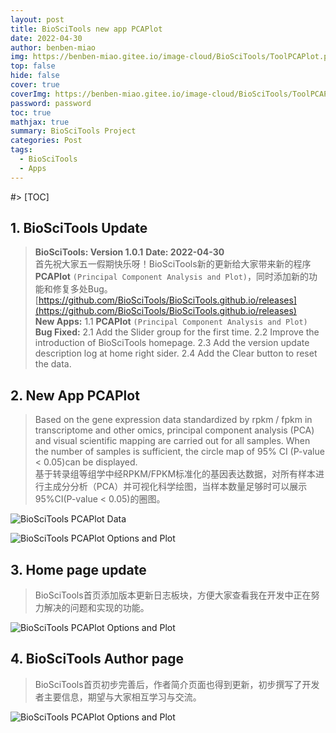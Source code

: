```yaml
---
layout: post
title: BioSciTools new app PCAPlot
date: 2022-04-30
author: benben-miao
img: https://benben-miao.gitee.io/image-cloud/BioSciTools/ToolPCAPlot.png
top: false
hide: false
cover: true
coverImg: https://benben-miao.gitee.io/image-cloud/BioSciTools/ToolPCAPlot.png
password: password
toc: true
mathjax: true
summary: BioSciTools Project
categories: Post
tags:
  - BioSciTools
  - Apps
---
```


#> [TOC]

## 1. BioSciTools Update
> **BioSciTools: Version 1.0.1**
**Date: 2022-04-30**
\
首先祝大家五一假期快乐呀！BioSciTools新的更新给大家带来新的程序 **PCAPlot** `(Principal Component Analysis and Plot)`，同时添加新的功能和修复多处Bug。[https://github.com/BioSciTools/BioSciTools.github.io/releases](https://github.com/BioSciTools/BioSciTools.github.io/releases)
\
**New Apps:** 1.1 **PCAPlot** `(Principal Component Analysis and Plot)`
\
**Bug Fixed:** 2.1 Add the Slider group for the first time.
2.2 Improve the introduction of BioSciTools homepage.
2.3 Add the version update description log at home right sider.
2.4 Add the Clear button to reset the data.

## 2. New App PCAPlot
> Based on the gene expression data standardized by rpkm / fpkm in transcriptome and other omics, principal component analysis (PCA) and visual scientific mapping are carried out for all samples. When the number of samples is sufficient, the circle map of 95% CI (P-value < 0.05)can be displayed. 
\
基于转录组等组学中经RPKM/FPKM标准化的基因表达数据，对所有样本进行主成分分析（PCA）并可视化科学绘图，当样本数量足够时可以展示95%CI(P-value < 0.05)的圈图。

![BioSciTools PCAPlot Data](https://benben-miao.gitee.io/image-cloud/BioSciTools/ToolPCAPlotData.png)

![BioSciTools PCAPlot Options and Plot](https://benben-miao.gitee.io/image-cloud/BioSciTools/ToolPCAPlot.png)

## 3. Home page update
> BioSciTools首页添加版本更新日志板块，方便大家查看我在开发中正在努力解决的问题和实现的功能。

![BioSciTools PCAPlot Options and Plot](https://benben-miao.gitee.io/image-cloud/BioSciTools/BioSciTools-Home-PCAPlot.png)

## 4. BioSciTools Author page
> BioSciTools首页初步完善后，作者简介页面也得到更新，初步撰写了开发者主要信息，期望与大家相互学习与交流。

![BioSciTools PCAPlot Options and Plot](https://benben-miao.gitee.io/image-cloud/BioSciTools/BioSciTools-Author.png)